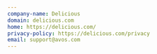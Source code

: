 ```yaml
---
company-name: Delicious
domain: delicious.com
home: https://delicious.com/
privacy-policy: https://delicious.com/privacy
email: support@avos.com
---
```




